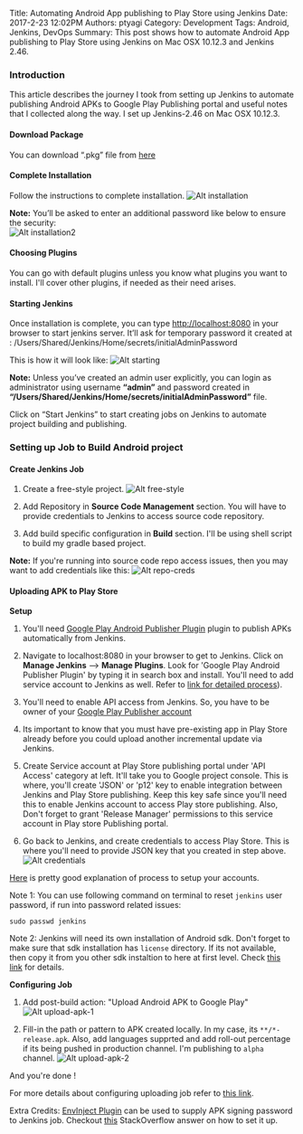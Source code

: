 Title: Automating Android App publishing to Play Store  using Jenkins
Date: 2017-2-23 12:02PM
Authors: ptyagi
Category: Development
Tags: Android, Jenkins, DevOps
Summary: This post shows how to automate Android App publishing to Play Store using Jenkins on Mac OSX 10.12.3 and Jenkins 2.46.


### Introduction ###
This article describes the journey I took from setting up Jenkins to automate publishing Android APKs to Google Play Publishing portal and useful notes that I collected along the way. I set up Jenkins-2.46 on Mac OSX 10.12.3.

#### Download Package ####
You can download “.pkg” file from [here](http://mirrors.jenkins.io/osx/latest)

#### Complete Installation ####
Follow the instructions to complete installation.
![Alt installation](../images/jenkins/installation.png)

**Note:** You’ll be asked to enter an additional password like below to ensure the security:
<br>
![Alt installation2](../images/jenkins/installation-2.png)

#### Choosing Plugins ####
You can go with default plugins unless you know what plugins you want to install. I'll cover other plugins, if needed as their need arises.

#### Starting Jenkins ####
Once installation is complete, you can type  [http://localhost:8080](http://localhost:8080) in your browser to start jenkins server. It’ll ask for temporary password it created at : /Users/Shared/Jenkins/Home/secrets/initialAdminPassword

This is how it will look like:
![Alt starting](../images/jenkins/starting.png)

**Note:** Unless you’ve created an admin user explicitly, you can login as administrator using username **“admin”** and password created in **“/Users/Shared/Jenkins/Home/secrets/initialAdminPassword”** file.

Click on “Start Jenkins” to start creating jobs on Jenkins to automate project building and publishing.

### Setting up Job to Build Android project ###

#### **Create Jenkins Job** ####
1. Create a free-style project.
![Alt free-style](../images/jenkins/project-1.png)

2. Add Repository in **Source Code Management** section. You will have to provide credentials to Jenkins to access source code repository.

3. Add build specific configuration in **Build** section. I'll be using shell script to build my gradle based project.

**Note:** If you're running into source code repo access issues, then you may want to add credentials like this:
![Alt repo-creds](../images/jenkins/repo-creds.png)

#### **Uploading APK to Play Store** ####

**Setup**

1. You'll need [Google Play Android Publisher Plugin](https://wiki.jenkins-ci.org/display/JENKINS/Google+Play+Android+Publisher+Plugin) plugin to publish APKs automatically from Jenkins.

2. Navigate to localhost:8080 in your browser to get to Jenkins. Click on **Manage Jenkins** --> **Manage Plugins**. Look for 'Google Play Android Publisher Plugin' by typing it in search box and install. You'll need to add service account to Jenkins as well. Refer to [link for detailed process](https://wiki.jenkins-ci.org/display/JENKINS/Google+Play+Android+Publisher+Plugin)).

3. You'll need to enable API access from Jenkins. So, you have to be owner of your [Google Play Publisher account](https://developer.android.com/distribute/googleplay/start.html)

4. Its important to know that you must have pre-existing app in Play Store already before you could upload another incremental update via Jenkins.

5. Create Service account at Play Store publishing portal under 'API Access' category at left. It'll take you to Google project console. This is where, you'll create 'JSON' or 'p12' key to enable integration between Jenkins and Play Store publishing. Keep this key safe since you'll need this to enable Jenkins account to access Play store publishing. Also, Don't forget to grant 'Release Manager' permissions to this service account in Play store Publishing portal.

6. Go back to Jenkins, and create credentials to access Play Store. This is where you'll need to provide JSON key that you created in step above.
![Alt credentials](../images/jenkins/playstore-service-creds.png)

[Here](https://wiki.jenkins-ci.org/display/JENKINS/Google+Play+Android+Publisher+Plugin) is pretty good explanation of process to setup your accounts.

Note 1: You can use following command on terminal to reset `jenkins` user password, if run into password related issues:
```
sudo passwd jenkins
```

Note 2: Jenkins will need its own installation of Android sdk. Don't forget to make sure that sdk installation has `license` directory. If its not available, then copy it from you other sdk instaltion to here at first level. Check [this link](https://developer.android.com/studio/intro/update.html#download-with-gradle) for details.

**Configuring Job**
1. Add post-build action: "Upload Android APK to Google Play"
![Alt upload-apk-1](../images/jenkins/upload-apk-1.png)

2. Fill-in the path or pattern to APK created locally. In my case, its `**/*-release.apk`. Also, add languages supprted and add roll-out percentage if its being pushed in production channel. I'm publishing to `alpha` channel.
![Alt upload-apk-2](../images/jenkins/upload-apk-2.png)

And you're done !

For more details about configuring uploading job refer to [this link](https://wiki.jenkins-ci.org/display/JENKINS/Google+Play+Android+Publisher+Plugin).

Extra Credits:
[EnvInject Plugin](https://wiki.jenkins-ci.org/display/JENKINS/EnvInject+Plugin) can be used to supply APK signing password to Jenkins job. Checkout [this](https://stackoverflow.com/questions/27234506/android-build-release-apk-on-jenkins-without-storing-my-password-in-plain-text?answertab=votes#tab-top) StackOverflow answer on how to set it up.
